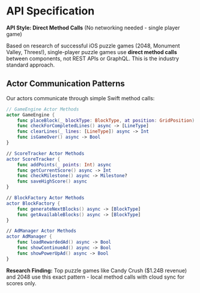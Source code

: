 # API Specification

**API Style: Direct Method Calls** (No networking needed - single player game)

Based on research of successful iOS puzzle games (2048, Monument Valley, Threes!), single-player puzzle games use **direct method calls** between components, not REST APIs or GraphQL. This is the industry standard approach.

## Actor Communication Patterns

Our actors communicate through simple Swift method calls:

```swift
// GameEngine Actor Methods
actor GameEngine {
    func placeBlock(_ blockType: BlockType, at position: GridPosition) async -> PlacementResult
    func checkForCompletedLines() async -> [LineType] 
    func clearLines(_ lines: [LineType]) async -> Int
    func isGameOver() async -> Bool
}

// ScoreTracker Actor Methods  
actor ScoreTracker {
    func addPoints(_ points: Int) async
    func getCurrentScore() async -> Int
    func checkMilestone() async -> Milestone?
    func saveHighScore() async
}

// BlockFactory Actor Methods
actor BlockFactory {
    func generateNextBlocks() async -> [BlockType]
    func getAvailableBlocks() async -> [BlockType]
}

// AdManager Actor Methods
actor AdManager {
    func loadRewardedAd() async -> Bool
    func showContinueAd() async -> Bool
    func showPowerUpAd() async -> Bool
}
```

**Research Finding:** Top puzzle games like Candy Crush ($1.24B revenue) and 2048 use this exact pattern - local method calls with cloud sync for scores only.
